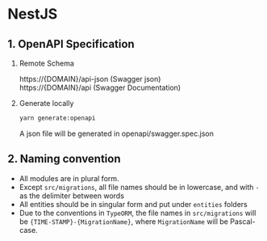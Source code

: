 # NestJS <!-- omit in toc -->

## 1. OpenAPI Specification

1. Remote Schema

   https://{DOMAIN}/api-json (Swagger json)  
   https://{DOMAIN}/api (Swagger Documentation)

2. Generate locally
   ```bash
   yarn generate:openapi
   ```
   A json file will be generated in openapi/swagger.spec.json

## 2. Naming convention

- All modules are in plural form.
- Except `src/migrations`, all file names should be in lowercase, and with `-` as the delimiter between words
- All entities should be in singular form and put under `entities` folders
- Due to the conventions in `TypeORM`, the file names in `src/migrations` will be `{TIME-STAMP}-{MigrationName}`, where `MigrationName` will be Pascal-case.
